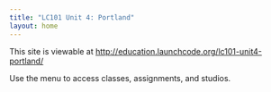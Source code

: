 ```yaml
---
title: "LC101 Unit 4: Portland"
layout: home
---
```



This site is viewable at http://education.launchcode.org/lc101-unit4-portland/

Use the menu to access classes, assignments, and studios.

